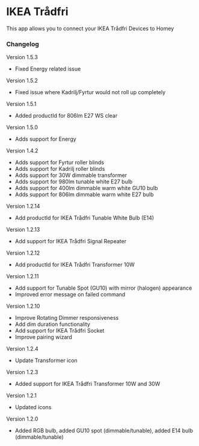 # IKEA Trådfri

This app allows you to connect your IKEA Trådfri Devices to Homey

### Changelog
Version 1.5.3
* Fixed Energy related issue

Version 1.5.2
* Fixed issue where Kadrilj/Fyrtur would not roll up completely

Version 1.5.1
* Added productId for 806lm E27 WS clear

Version 1.5.0
* Adds support for Energy

Version 1.4.2
* Adds support for Fyrtur roller blinds
* Adds support for Kadrilj roller blinds
* Adds support for 30W dimmable transformer
* Adds support for 980lm tunable white E27 bulb
* Adds support for 400lm dimmable warm white GU10 bulb
* Adds support for 806lm dimmable warm white E27 bulb

Version 1.2.14
* Add productId for IKEA Trådfri Tunable White Bulb (E14)

Version 1.2.13
* Add support for IKEA Trådfri Signal Repeater

Version 1.2.12
* Add productId for IKEA Trådfri Transformer 10W

Version 1.2.11
* Add support for Tunable Spot (GU10) with mirror (halogen) appearance
* Improved error message on failed command

Version 1.2.10
* Improve Rotating Dimmer responsiveness
* Add dim duration functionality
* Add support for IKEA Trådfri Socket
* Improve pairing wizard

Version 1.2.4
* Update Transformer icon

Version 1.2.3
* Added support for IKEA Trådfri Transformer 10W and 30W

Version 1.2.1
* Updated icons

Version 1.2.0
* Added RGB bulb, added GU10 spot (dimmable/tunable), added E14 bulb (dimmable/tunable)
